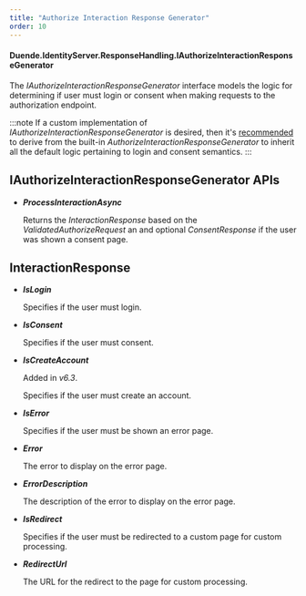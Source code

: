```yaml
---
title: "Authorize Interaction Response Generator"
order: 10
---
```


#### Duende.IdentityServer.ResponseHandling.IAuthorizeInteractionResponseGenerator

The *IAuthorizeInteractionResponseGenerator* interface models the logic for determining if user must login or consent when making requests to the authorization endpoint.

:::note
If a custom implementation of *IAuthorizeInteractionResponseGenerator* is desired, then it's [recommended](../ui/custom#built-in-authorizeinteractionresponsegenerator) to derive from the built-in *AuthorizeInteractionResponseGenerator* to inherit all the default logic pertaining to login and consent semantics.
:::


## IAuthorizeInteractionResponseGenerator APIs

* ***ProcessInteractionAsync***
    
    Returns the *InteractionResponse* based on the *ValidatedAuthorizeRequest* an and optional *ConsentResponse* if the user was shown a consent page.

## InteractionResponse

* ***IsLogin***
       
    Specifies if the user must login.

* ***IsConsent***
       
    Specifies if the user must consent.

* ***IsCreateAccount***

    Added in *v6.3*.

    Specifies if the user must create an account.

* ***IsError***
       
    Specifies if the user must be shown an error page.

* ***Error***
       
    The error to display on the error page.

* ***ErrorDescription***
       
    The description of the error to display on the error page.

* ***IsRedirect***
       
    Specifies if the user must be redirected to a custom page for custom processing.

* ***RedirectUrl***
       
    The URL for the redirect to the page for custom processing.
